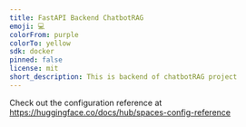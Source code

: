 ```yaml
---
title: FastAPI Backend ChatbotRAG
emoji: 💻
colorFrom: purple
colorTo: yellow
sdk: docker
pinned: false
license: mit
short_description: This is backend of chatbotRAG project
---
```


Check out the configuration reference at https://huggingface.co/docs/hub/spaces-config-reference
